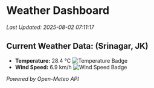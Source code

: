
# Weather Dashboard

_Last Updated: 2025-08-02 07:11:17_

## Current Weather Data: (Srinagar, JK)
- **Temperature:** 28.4 °C ![Temperature Badge](https://img.shields.io/badge/Temperature-Medium%20Temp-green)
- **Wind Speed:** 6.9 km/h ![Wind Speed Badge](https://img.shields.io/badge/Wind%20Speed-Light%20Wind-blue)

*Powered by Open-Meteo API*
